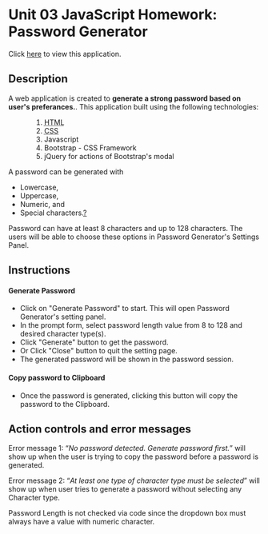 Unit 03 JavaScript Homework: Password Generator
=============================

Click [here](https://cynwong.github.io/assignments/assignment3/index.html) to view this application. 


Description
--------------
A web application is created to <strong>generate a strong password based on user's preferances.</strong>. This application built using the following technologies: 
<ol style="margin-left:3rem">
    <li><abbr title="HyperText Markup Language">HTML</abbr></li>
    <li><abbr title="Cascading Style Sheets">CSS</abbr></li>
    <li>Javascript</li>
    <li>Bootstrap - CSS Framework</li>
    <li>jQuery for actions of Bootstrap's modal</li>
</ol>

A password can be generated with 
  * Lowercase,
  * Uppercase,
  * Numeric, and
  * Special characters.[?](https://www.owasp.org/index.php/Password_special_characters)

Password can have at least 8 characters and up to 128 characters. The users will be able to choose these options in Password Generator's Settings Panel. 




Instructions
--------------
#### Generate Password
* Click on "Generate Password" to start. This will open Password Generator's setting panel. 
* In the prompt form, select password length value from 8 to 128 and desired character type(s).
* Click "Generate" button to get the password.
* Or Click "Close" button to quit the setting page.
* The generated password will be shown in the password session.  

#### Copy password to Clipboard
* Once the password is generated, clicking this button will copy the password to the Clipboard. 


Action controls and error messages
-------
Error message 1: <q><em>No password detected. Generate password first.</em></q> will show up when the user is trying to copy the password before a password is generated. 

Error message 2: <q><em>At least one type of character type must be selected</em></q> will show up when user tries to generate a password without selecting any Character type.

Password Length is not checked via code since the dropdown box must always have a value with numeric character. 
